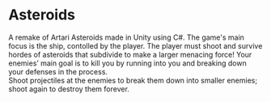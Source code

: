 # Asteroids
A remake of Artari Asteroids made in Unity using C#.
The game's main focus is the ship, contolled by the player. 
The player must shoot and survive hordes of asteroids that subdivide to make a larger menacing force! 
Your enemies’ main goal is to kill you by running into you and breaking down your defenses in the process.  
Shoot projectiles at the enemies to break them down into smaller enemies; shoot again to destroy them forever. 
